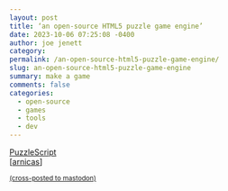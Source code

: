 ```yaml
---
layout: post
title: ‘an open-source HTML5 puzzle game engine’
date: 2023-10-06 07:25:08 -0400
author: joe jenett
category: 
permalink: /an-open-source-html5-puzzle-game-engine/
slug: an-open-source-html5-puzzle-game-engine
summary: make a game
comments: false
categories:
  - open-source
  - games
  - tools
  - dev
---
```

<a title="PuzzleScript" href="https://www.puzzlescript.net/">PuzzleScript</a><br>[<a href="https://pinboard.in/u:arnicas">arnicas</a>]

<a href="https://brid.gy/publish/mastodon"><small>(cross-posted to mastodon)</small></a>